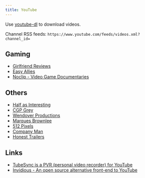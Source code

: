 ```yaml
---
title: YouTube
---
```


Use [youtube-dl](https://youtube-dl.org/) to download videos.

Channel RSS feeds: `https://www.youtube.com/feeds/videos.xml?channel_id=`

## Gaming

- [Girlfriend Reviews](https://www.youtube.com/channel/UC2eEGT06FrWFU6VBnPOR9lg)
- [Easy Allies](https://www.youtube.com/channel/UCZrxXp1reP8E353rZsB3jaA)
- [Noclip - Video Game Documentaries](https://www.youtube.com/channel/UC0fDG3byEcMtbOqPMymDNbw)

## Others

- [Half as Interesting](https://www.youtube.com/channel/UCuCkxoKLYO_EQ2GeFtbM_bw)
- [CGP Grey](https://www.youtube.com/channel/UC2C_jShtL725hvbm1arSV9w)
- [Wendover Productions](https://www.youtube.com/channel/UC9RM-iSvTu1uPJb8X5yp3EQ)
- [Marques Brownlee](https://www.youtube.com/channel/UCBJycsmduvYEL83R_U4JriQ)
- [512 Pixels](https://www.youtube.com/channel/UCZzXBTOSdtmOz9_VMYffr4g)
- [Company Man](https://www.youtube.com/channel/UCQMyhrt92_8XM0KgZH6VnRg)
- [Honest Trailers](https://www.youtube.com/playlist?list=PL86F4D497FD3CACCE)

## Links

- [TubeSync is a PVR (personal video recorder) for YouTube](https://github.com/meeb/tubesync)
- [Invidious - An open source alternative front-end to YouTube](https://invidious.io/)
